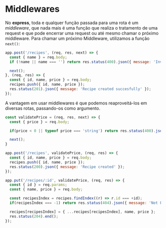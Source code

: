 # Middlewares
No __express__, toda e qualquer função passada para uma rota é um _middleware_, que nada mais é uma função que realiza o tratamento de uma request e que pode encerrar uma request ou até mesmo chamar o próximo middleware. Para chamar um próximo Middleware, utilizamos a função `next()`:
```js
app.post('/recipes', (req, res, next) => {
  const { name } = req.body;
  if (!name || name === '') return res.status(400).json({ message: 'Invalid data!' });

  next();
}, (req, res) => {
  const { id, name, price } = req.body;
  recipes.push({ id, name, price });
  res.status(201).json({ message: 'Recipe created succesfully' });
});
```
A vantagem em usar middlewares é que podemos reaproveitá-los em diversas rotas, passando-os como argumento.
```js
const validatePrice = (req, res, next) => {
  const { price } = req.body;

  if(price < 0 || typeof price === 'string') return res.status(400).json({ message: 'Invalide Price' });

  next();
}

app.post('/recipes', validatePrice, (req, res) => {
  const { id, name, price } = req.body;
  recipes.push({ id, name, price });
  res.status(200).json({ message: 'Recipe created' });
});

app.put('/recipes/:id', validatePrice, (req, res) => {
  const { id } = req.params;
  const { name, price } = req.body;

  const recipesIndex = recipes.findIndex((r) => r.id === +id);
  if(recipesIndex === -1) return res.status(404).json({ message: 'Not Found' });

  recipes[recipesIndex] = { ...recipes[recipesIndex], name, price };
  res.status(204).end();
});
```